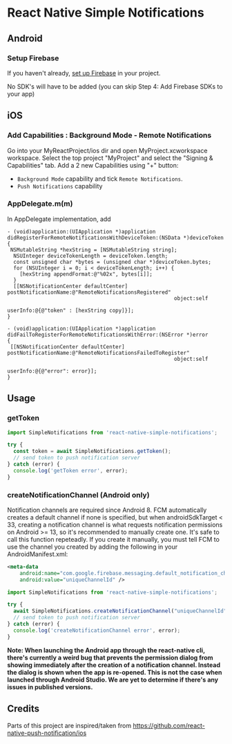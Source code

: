 # React Native Simple Notifications

## Android

### Setup Firebase

If you haven't already, [set up Firebase](https://firebase.google.com/docs/android/setup) in your project.

No SDK's will have to be added (you can skip Step 4: Add Firebase SDKs to your app)

## iOS

### Add Capabilities : Background Mode - Remote Notifications

Go into your MyReactProject/ios dir and open MyProject.xcworkspace workspace.
Select the top project "MyProject" and select the "Signing & Capabilities" tab.
Add a 2 new Capabilities using "+" button:

- `Background Mode` capability and tick `Remote Notifications`.
- `Push Notifications` capability

### AppDelegate.m(m)

In AppDelegate implementation, add

```objc
- (void)application:(UIApplication *)application didRegisterForRemoteNotificationsWithDeviceToken:(NSData *)deviceToken
{
 NSMutableString *hexString = [NSMutableString string];
  NSUInteger deviceTokenLength = deviceToken.length;
  const unsigned char *bytes = (unsigned char *)deviceToken.bytes;
  for (NSUInteger i = 0; i < deviceTokenLength; i++) {
    [hexString appendFormat:@"%02x", bytes[i]];
  }
  [[NSNotificationCenter defaultCenter] postNotificationName:@"RemoteNotificationsRegistered"
                                                      object:self
                                                    userInfo:@{@"token" : [hexString copy]}];
}

- (void)application:(UIApplication *)application didFailToRegisterForRemoteNotificationsWithError:(NSError *)error
{
 [[NSNotificationCenter defaultCenter] postNotificationName:@"RemoteNotificationsFailedToRegister"
                                                      object:self
                                                    userInfo:@{@"error": error}];
}
```

## Usage
### getToken
```ts
import SimpleNotifications from 'react-native-simple-notifications';

try {
  const token = await SimpleNotifications.getToken();
  // send token to push notification server
} catch (error) {
  console.log('getToken error', error);
}
```

### createNotificationChannel (Android only)
Notification channels are required since Android 8. FCM automatically creates a default channel if none is specified, but when androidSdkTarget < 33, creating a notification channel is what requests notification permissions on Android >= 13, so it's recommended to manually create one.
It's safe to call this function repeteadly.
If you create it manually, you must tell FCM to use the channel you created by adding the following in your AndroidManifest.xml:
```xml
<meta-data
    android:name="com.google.firebase.messaging.default_notification_channel_id"
    android:value="uniqueChannelId" />
```
```ts
import SimpleNotifications from 'react-native-simple-notifications';

try {
  await SimpleNotifications.createNotificationChannel("uniqueChannelId", "uniqueChannelName");
  // send token to push notification server
} catch (error) {
  console.log('createNotificationChannel error', error);
}
```
**Note: When launching the Android app through the react-native cli, there's currently a weird bug that prevents the permission dialog from showing immediately after the creation of a notification channel. Instead the dialog is shown when the app is re-opened. This is not the case when launched through Android Studio. We are yet to determine if there's any issues in published versions.**

## Credits

Parts of this project are inspired/taken from https://github.com/react-native-push-notification/ios
